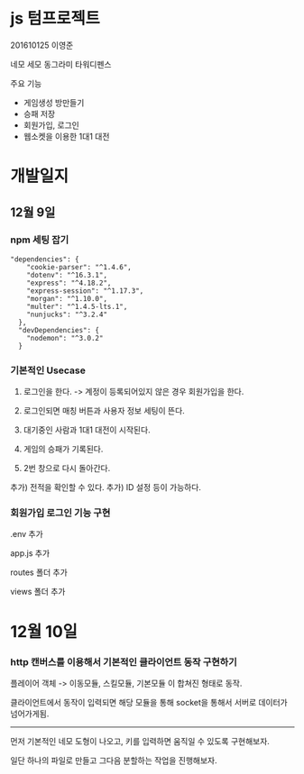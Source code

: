 # js  텀프로젝트

201610125 이영준

네모 세모 동그라미 타워디펜스

주요 기능

- 게임생성 방만들기
- 승패 저장
- 회원가입, 로그인
- 웹소켓을 이용한 1대1 대전

# 개발일지

## 12월 9일

### npm 세팅 잡기

```angular2html
"dependencies": {
    "cookie-parser": "^1.4.6",
    "dotenv": "^16.3.1",
    "express": "^4.18.2",
    "express-session": "^1.17.3",
    "morgan": "^1.10.0",
    "multer": "^1.4.5-lts.1",
    "nunjucks": "^3.2.4"
  },
  "devDependencies": {
    "nodemon": "^3.0.2"
  }

```

### 기본적인 Usecase

1. 로그인을 한다.
-> 계정이 등록되어있지 않은 경우 회원가입을 한다.

2. 로그인되면 매칭 버튼과 사용자 정보 세팅이 뜬다.

3. 대기중인 사람과 1대1 대전이 시작된다.
4. 게임의 승패가 기록된다.
5. 2번 창으로 다시 돌아간다.

추가) 전적을 확인할 수 있다.
추가) ID 설정 등이 가능하다.

### 회원가입 로그인 기능 구현

.env 추가

app.js 추가

routes 폴더 추가

views 폴더 추가


# 12월 10일

### http 캔버스를 이용해서 기본적인 클라이언트 동작 구현하기

플레이어 객체 -> 이동모듈, 스킬모듈, 기본모듈 이 합쳐진 형태로 동작.

클라이언트에서 동작이 입력되면 해당 모듈을 통해 socket을 통해서 서버로 데이터가 넘어가게됨.

---

먼저 기본적인 네모 도형이 나오고, 키를 입력하면 움직일 수 있도록 구현해보자.

일단 하나의 파일로 만들고 그다음 분할하는 작업을 진행해보자.
